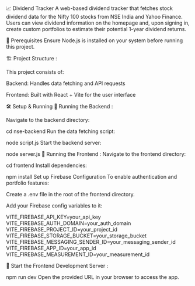 📈 Dividend Tracker
A web-based dividend tracker that fetches stock dividend data for the Nifty 100 stocks from NSE India and Yahoo Finance. Users can view dividend information on the homepage and, upon signing in, create custom portfolios to estimate their potential 1-year dividend returns.

🚀 Prerequisites
Ensure Node.js is installed on your system before running this project.

🏗️ Project Structure : 

This project consists of:

Backend: Handles data fetching and API requests

Frontend: Built with React + Vite for the user interface

🛠️ Setup & Running
🔹 Running the Backend : 

Navigate to the backend directory:

cd nse-backend
Run the data fetching script:

node script.js
Start the backend server:

node server.js
🔹 Running the Frontend : 
Navigate to the frontend directory:

cd frontend
Install dependencies:

npm install
Set up Firebase Configuration
To enable authentication and portfolio features:

Create a .env file in the root of the frontend directory.

Add your Firebase config variables to it:

VITE_FIREBASE_API_KEY=your_api_key
VITE_FIREBASE_AUTH_DOMAIN=your_auth_domain
VITE_FIREBASE_PROJECT_ID=your_project_id
VITE_FIREBASE_STORAGE_BUCKET=your_storage_bucket
VITE_FIREBASE_MESSAGING_SENDER_ID=your_messaging_sender_id
VITE_FIREBASE_APP_ID=your_app_id
VITE_FIREBASE_MEASUREMENT_ID=your_measurement_id

🔹 Start the Frontend Development Server : 

npm run dev
Open the provided URL in your browser to access the app.
